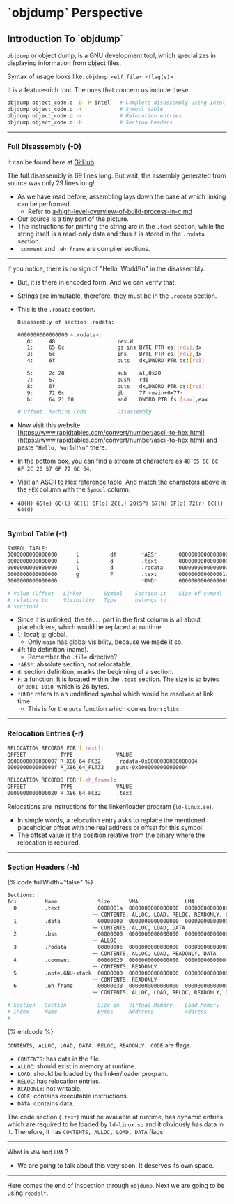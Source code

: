 # \`objdump\` Perspective

## Introduction To \`objdump\`

`objdump` or object dump, is a GNU development tool, which specializes in displaying information from object files.

Syntax of usage looks like: `objdump <elf_file> <flag(s)>`

It is a feature-rich tool. The ones that concern us include these:

```bash
objdump object_code.o -D -M intel   # Complete disassembly using Intel syntax
objdump object_code.o -t            # Symbol table
objdump object_code.o -r            # Relocation entries
objdump object_code.o -h            # Section headers
```

***

### Full Disassembly (-D)

It can be found here at [GitHub](https://github.com/hi-anki/reverse-engineering/blob/main/program1/assets/full_disasm_from_obj_code).

The full disassembly is 69 lines long. But wait, the assembly generated from source was only 29 lines long!

* As we have read before, assembling lays down the base at which linking can be performed.
  * Refer to [a-high-level-overview-of-build-process-in-c.md](../a-high-level-overview-of-build-process-in-c.md "mention")
* Our source is a tiny part of the picture.
* The instructions for printing the string are in the `.text` section, while the string itself is a read-only data and thus it is stored in the `.rodata` section.
* `.comment` and `.eh_frame` are compiler sections.

***

If you notice, there is no sign of "Hello, World!\n" in the disassembly.

* But, it is there in encoded form. And we can verify that.
* Strings are immutable, therefore, they must be in the `.rodata` section.
*   This is the `.rodata` section.

    ```bash
    Disassembly of section .rodata:

    0000000000000000 <.rodata>:
       0:	  48                   	rex.W
       1:	  65 6c                	gs ins BYTE PTR es:[rdi],dx
       3:	  6c                   	ins    BYTE PTR es:[rdi],dx
       4:	  6f                   	outs   dx,DWORD PTR ds:[rsi]
    ```

    ```bash
       5:	  2c 20                	sub    al,0x20
       7:	  57                   	push   rdi
       8:	  6f                   	outs   dx,DWORD PTR ds:[rsi]
       9:	  72 6c                	jb     77 <main+0x77>
       b:	  64 21 00             	and    DWORD PTR fs:[rax],eax

    # Offset  Machine Code          Disassembly
    ```
* Now visit this website [https://www.rapidtables.com/convert/number/ascii-to-hex.html](https://www.rapidtables.com/convert/number/ascii-to-hex.html) and paste `"Hello, World!\n"` there.
* In the bottom box, you can find a stream of characters as `48 65 6C 6C 6F 2C 20 57 6F 72 6C 64`.
* Visit an [ASCII to Hex reference](https://www.ascii-code.com/) table. And match the characters above in the `HEX` column with the `Symbol` column.
* `48(H) 65(e) 6C(l) 6C(l) 6F(o) 2C(,) 20(SP) 57(W) 6F(o) 72(r) 6C(l) 64(d)`&#x20;

***

### Symbol Table (-t)

```bash
SYMBOL TABLE:
0000000000000000      l          df        *ABS*       0000000000000000    hello.c
0000000000000000      l          d         .text       0000000000000000    .text
0000000000000000      l          d         .rodata     0000000000000000    .rodata
0000000000000000      g          F         .text       000000000000001a    hello
0000000000000000                           *UND*       0000000000000000    puts

# Value (Offset   Linker       Symbol    Section it    Size of symbol     Symbol name
# relative to     Visibility   Type      belongs to
# section)
```

* Since it is unlinked, the `00...` part in the first column is all about placeholders, which would be replaced at runtime.
* `l`: local; `g`: global.
  * Only `main` has global visibility, because we made it so.
* `df`: file definition (name).
  * Remember the `.file` directive?
* `*ABS*`: absolute section, not relocatable.
* `d`: section definition, marks the beginning of a section.
* `F`: a function. It is located within the `.text` section. The size is `1a` bytes or `0001 1010`, which is 26 bytes.
* `*UND*` refers to an undefined symbol which would be resolved at link time.
  * This is for the `puts` function which comes from `glibc`.

***

### Relocation Entries (-r)

```bash
RELOCATION RECORDS FOR [.text]:
OFFSET           TYPE              VALUE
0000000000000007 R_X86_64_PC32     .rodata-0x0000000000000004
000000000000000f R_X86_64_PLT32    puts-0x0000000000000004

RELOCATION RECORDS FOR [.eh_frame]:
OFFSET           TYPE              VALUE
0000000000000020 R_X86_64_PC32     .text
```

Relocations are instructions for the linker/loader program (`ld-linux.so`).

* In simple words, a relocation entry asks to replace the mentioned placeholder offset with the real address or offset for this symbol.
* The offset value is the position relative from the binary where the relocation is required.

***

### Section Headers (-h)

{% code fullWidth="false" %}
```bash
Sections:
Idx         Name             Size      VMA               LMA               File off     Algn
  0         .text            0000001a  0000000000000000  0000000000000000  00000040     2**0
                           └─ CONTENTS, ALLOC, LOAD, RELOC, READONLY, CODE
  1         .data            00000000  0000000000000000  0000000000000000  0000005a     2**0
                           └─ CONTENTS, ALLOC, LOAD, DATA
  2         .bss             00000000  0000000000000000  0000000000000000  0000005a     2**0
                           └─ ALLOC
  3         .rodata          0000000e  0000000000000000  0000000000000000  0000005a     2**0
                           └─ CONTENTS, ALLOC, LOAD, READONLY, DATA
  4         .comment         00000020  0000000000000000  0000000000000000  00000068     2**0
                           └─ CONTENTS, READONLY
  5         .note.GNU-stack  00000000  0000000000000000  0000000000000000  00000088     2**0
                           └─ CONTENTS, READONLY
  6         .eh_frame        00000038  0000000000000000  0000000000000000  00000088     2**3
                           └─ CONTENTS, ALLOC, LOAD, RELOC, READONLY, DATA

# Section   Section          Size in   Virtual Memory    Load Memory       Offset In    Alignment
# Index     Name             Bytes     Addrress          Address           File Where   Requirement
#                                                                          It Begins
```
{% endcode %}

`CONTENTS, ALLOC, LOAD, DATA, RELOC, READONLY, CODE` are flags.

* `CONTENTS`: has data in the file.
* `ALLOC`: should exist in memory at runtime.
* `LOAD`: should be loaded by the linker/loader program.
* `RELOC`: has relocation entries.
* `READONLY`: not writable.
* `CODE`: contains executable instructions.
* `DATA`: contains data.

The code section (`.text`) must be available at runtime, has dynamic entries which are required to be loaded by `ld-linux.so` and it obviously has data in it. Therefore, it has `CONTENTS, ALLOC, LOAD, DATA` flags.

***

What is `VMA` and `LMA` ?

* We are going to talk about this very soon. It deserves its own space.

***

Here comes the end of inspection through `objdump`. Next we are going to be using `readelf`.
